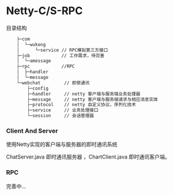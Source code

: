 # Netty-C/S-RPC
目录结构

```bash
    ├─com            
    │  └─wukong
    │      └─service // RPC模拟第三方接口
    ├─job            // 工作需求，待完善
    │  └─amessage
    ├─rpc            //RPC
    │  ├─handler
    │  └─message
    └─webchat         // 即使通讯
        ├─config      
        ├─handler     // netty 客户端与服务端业务处理器
        ├─message     // netty 客户端与服务端请求与相应消息实体
        ├─protocol    // netty 自定义协议，序列化技术  
        ├─service     // 业务处理接口
        └─session     // 会话管理器
```
### Client And Server

使用Netty实现的客户端与服务器的即时通讯系统

ChatServer.java 即时通讯服务器 ，ChartClient.java 即时通讯客户端。

### RPC 
完善中...


